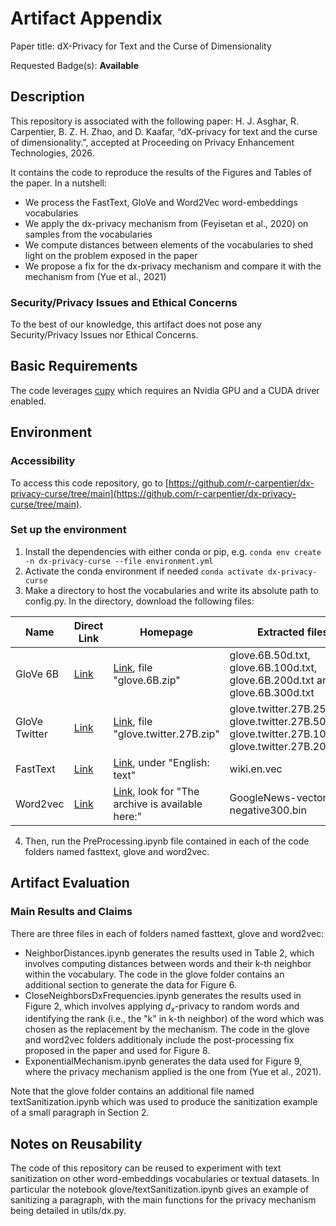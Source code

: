 # Artifact Appendix

Paper title: dX-Privacy for Text and the Curse of Dimensionality

Requested Badge(s): **Available**

## Description
This repository is associated with the following paper: 
H. J. Asghar, R. Carpentier, B. Z. H. Zhao, and D. Kaafar, “dX-privacy for text and the curse of dimensionality.”, accepted at Proceeding on Privacy Enhancement Technologies, 2026.

It contains the code to reproduce the results of the Figures and Tables of the paper. In a nutshell:
- We process the FastText, GloVe and Word2Vec word-embeddings vocabularies
- We apply the dx-privacy mechanism from (Feyisetan et al., 2020) on samples from the vocabularies
- We compute distances between elements of the vocabularies to shed light on the problem exposed in the paper
- We propose a fix for the dx-privacy mechanism and compare it with the mechanism from (Yue et al., 2021)

### Security/Privacy Issues and Ethical Concerns

To the best of our knowledge, this artifact does not pose any Security/Privacy Issues nor Ethical Concerns.

## Basic Requirements
The code leverages [cupy](https://cupy.dev/) which requires an Nvidia GPU and a CUDA driver enabled.

## Environment

### Accessibility
To access this code repository, go to [https://github.com/r-carpentier/dx-privacy-curse/tree/main](https://github.com/r-carpentier/dx-privacy-curse/tree/main).

### Set up the environment
1. Install the dependencies with either conda or pip, e.g. `conda env create -n dx-privacy-curse --file environment.yml`
2. Activate the conda environment if needed `conda activate dx-privacy-curse`
3. Make a directory to host the vocabularies and write its absolute path to config.py. In the directory, download the following files:

| Name          | Direct Link                                                  | Homepage                                                     | Extracted files                                              |
| ------------- | ------------------------------------------------------------ | ------------------------------------------------------------ | ------------------------------------------------------------ |
| GloVe 6B      | [Link](https://nlp.stanford.edu/data/glove.6B.zip)           | [Link](https://nlp.stanford.edu/projects/glove/), file "glove.6B.zip" | glove.6B.50d.txt, glove.6B.100d.txt, glove.6B.200d.txt and glove.6B.300d.txt |
| GloVe Twitter | [Link](https://nlp.stanford.edu/data/glove.twitter.27B.zip)  | [Link](https://nlp.stanford.edu/projects/glove/), file "glove.twitter.27B.zip" | glove.twitter.27B.25d.txt, glove.twitter.27B.50d.txt, glove.twitter.27B.100d.txt, glove.twitter.27B.200d.txt |
| FastText      | [Link](https://dl.fbaipublicfiles.com/fasttext/vectors-wiki/wiki.en.vec) | [Link](https://fasttext.cc/docs/en/pretrained-vectors.html), under "English: text" | wiki.en.vec                                                  |
| Word2vec      | [Link](https://drive.google.com/file/d/0B7XkCwpI5KDYNlNUTTlSS21pQmM/edit?usp=sharing) | [Link](https://code.google.com/archive/p/word2vec/), look for "The archive is available here:" | GoogleNews-vectors-negative300.bin                           |

4. Then, run the PreProcessing.ipynb file contained in each of the code folders named fasttext, glove and word2vec.

## Artifact Evaluation
### Main Results and Claims
There are three files in each of folders named fasttext, glove and word2vec:
- NeighborDistances.ipynb generates the results used in Table 2, which involves computing distances between words and their k-th neighbor within the vocabulary. The code in the glove folder contains an additional section to generate the data for Figure 6.
- CloseNeighborsDxFrequencies.ipynb generates the results used in Figure 2, which involves applying $d_x$-privacy to random words and identifying the rank (i.e., the "k" in k-th neighbor) of the word which was chosen as the replacement by the mechanism. The code in the glove and word2vec folders additionaly include the post-processing fix proposed in the paper and used for Figure 8.
- ExponentialMechanism.ipynb generates the data used for Figure 9, where the privacy mechanism applied is the one from (Yue et al., 2021).

Note that the glove folder contains an additional file named textSanitization.ipynb which was used to produce the sanitization example of a small paragraph in Section 2.

## Notes on Reusability
The code of this repository can be reused to experiment with text sanitization on other word-embeddings vocabularies or textual datasets. In particular the notebook glove/textSanitization.ipynb gives an example of sanitizing a paragraph, with the main functions for the privacy mechanism being detailed in utils/dx.py.
